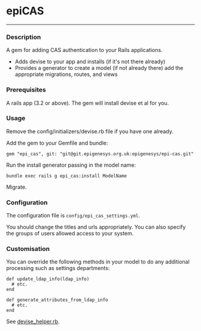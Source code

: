 # epiCAS
---

### Description
A gem for adding CAS authentication to your Rails applications.

* Adds devise to your app and installs (if it's not there already)
* Provides a generator to create a model (if not already there) add the appropriate migrations, routes, and views  

### Prerequisites
A rails app (3.2 or above). The gem will install devise et al for you.


### Usage
Remove the config/initializers/devise.rb file if you have one already.

Add the gem to your Gemfile and bundle:

    gem "epi_cas", git: "git@git.epigenesys.org.uk:epigenesys/epi-cas.git"

Run the install generator passing in the model name:

    bundle exec rails g epi_cas:install ModelName
    
Migrate.
    
### Configuration
The configuration file is `config/epi_cas_settings.yml`.

You should change the titles and urls appropriately. You can also specify the groups of users allowed access to your system.

### Customisation
You can override the following methods in your model to do any additional processing such as settings departments:

    def update_ldap_info(ldap_info)
      # etc.
    end
    
    def generate_attributes_from_ldap_info
      # etc.
    end
 
See [devise_helper.rb](lib/epi_cas/devise_helper.rb).